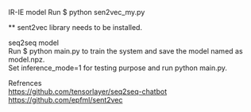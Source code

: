 
IR-IE model
Run $ python sen2vec_my.py

** sent2vec library needs to be installed.

seq2seq model <br>
Run $ python main.py to train the system and save the model named as model.npz.<br>
Set inference_mode=1 for testing purpose and run python main.py.

Refrences <br>
https://github.com/tensorlayer/seq2seq-chatbot <br>
https://github.com/epfml/sent2vec

